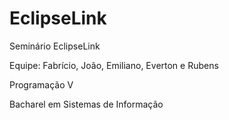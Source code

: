 EclipseLink
===========

Seminário EclipseLink

Equipe: Fabrício, João, Emiliano, Everton e Rubens

Programação V

Bacharel em Sistemas de Informação
